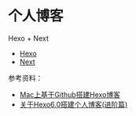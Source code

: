 # 个人博客

Hexo + Next

* [Hexo](https://hexo.io/zh-cn/index.html)
* [Next](https://github.com/theme-next/hexo-theme-next)

参考资料：

* [Mac上基于Github搭建Hexo博客](https://juejin.im/post/5c08ea745188257a5a250d65) 
* [关于Hexo6.0搭建个人博客(进阶篇)](https://segmentfault.com/a/1190000014676320)